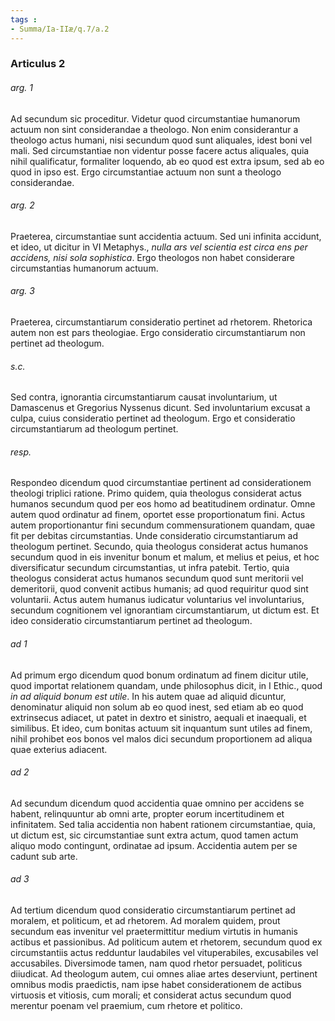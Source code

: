 ```yaml
---
tags : 
- Summa/Ia-IIæ/q.7/a.2
---
```


### Articulus 2

###### arg. 1
Ad secundum sic proceditur. Videtur quod circumstantiae humanorum actuum non sint considerandae a theologo. Non enim considerantur a theologo actus humani, nisi secundum quod sunt aliquales, idest boni vel mali. Sed circumstantiae non videntur posse facere actus aliquales, quia nihil qualificatur, formaliter loquendo, ab eo quod est extra ipsum, sed ab eo quod in ipso est. Ergo circumstantiae actuum non sunt a theologo considerandae.

###### arg. 2
Praeterea, circumstantiae sunt accidentia actuum. Sed uni infinita accidunt, et ideo, ut dicitur in VI Metaphys., *nulla ars vel scientia est circa ens per accidens, nisi sola sophistica*. Ergo theologos non habet considerare circumstantias humanorum actuum.

###### arg. 3
Praeterea, circumstantiarum consideratio pertinet ad rhetorem. Rhetorica autem non est pars theologiae. Ergo consideratio circumstantiarum non pertinet ad theologum.

###### s.c.
Sed contra, ignorantia circumstantiarum causat involuntarium, ut Damascenus et Gregorius Nyssenus dicunt. Sed involuntarium excusat a culpa, cuius consideratio pertinet ad theologum. Ergo et consideratio circumstantiarum ad theologum pertinet.

###### resp.
Respondeo dicendum quod circumstantiae pertinent ad considerationem theologi triplici ratione. Primo quidem, quia theologus considerat actus humanos secundum quod per eos homo ad beatitudinem ordinatur. Omne autem quod ordinatur ad finem, oportet esse proportionatum fini. Actus autem proportionantur fini secundum commensurationem quandam, quae fit per debitas circumstantias. Unde consideratio circumstantiarum ad theologum pertinet. Secundo, quia theologus considerat actus humanos secundum quod in eis invenitur bonum et malum, et melius et peius, et hoc diversificatur secundum circumstantias, ut infra patebit. Tertio, quia theologus considerat actus humanos secundum quod sunt meritorii vel demeritorii, quod convenit actibus humanis; ad quod requiritur quod sint voluntarii. Actus autem humanus iudicatur voluntarius vel involuntarius, secundum cognitionem vel ignorantiam circumstantiarum, ut dictum est. Et ideo consideratio circumstantiarum pertinet ad theologum.

###### ad 1
Ad primum ergo dicendum quod bonum ordinatum ad finem dicitur utile, quod importat relationem quandam, unde philosophus dicit, in I Ethic., quod *in ad aliquid bonum est utile*. In his autem quae ad aliquid dicuntur, denominatur aliquid non solum ab eo quod inest, sed etiam ab eo quod extrinsecus adiacet, ut patet in dextro et sinistro, aequali et inaequali, et similibus. Et ideo, cum bonitas actuum sit inquantum sunt utiles ad finem, nihil prohibet eos bonos vel malos dici secundum proportionem ad aliqua quae exterius adiacent.

###### ad 2
Ad secundum dicendum quod accidentia quae omnino per accidens se habent, relinquuntur ab omni arte, propter eorum incertitudinem et infinitatem. Sed talia accidentia non habent rationem circumstantiae, quia, ut dictum est, sic circumstantiae sunt extra actum, quod tamen actum aliquo modo contingunt, ordinatae ad ipsum. Accidentia autem per se cadunt sub arte.

###### ad 3
Ad tertium dicendum quod consideratio circumstantiarum pertinet ad moralem, et politicum, et ad rhetorem. Ad moralem quidem, prout secundum eas invenitur vel praetermittitur medium virtutis in humanis actibus et passionibus. Ad politicum autem et rhetorem, secundum quod ex circumstantiis actus redduntur laudabiles vel vituperabiles, excusabiles vel accusabiles. Diversimode tamen, nam quod rhetor persuadet, politicus diiudicat. Ad theologum autem, cui omnes aliae artes deserviunt, pertinent omnibus modis praedictis, nam ipse habet considerationem de actibus virtuosis et vitiosis, cum morali; et considerat actus secundum quod merentur poenam vel praemium, cum rhetore et politico.

